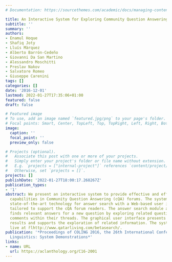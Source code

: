 ```yaml
---
# Documentation: https://sourcethemes.com/academic/docs/managing-content/

title: An Interactive System for Exploring Community Question Answering Forums
subtitle: ''
summary: ''
authors:
- Enamul Hoque
- Shafiq Joty
- Lluís Màrquez
- Alberto Barrón-Cedeño
- Giovanni Da San Martino
- Alessandro Moschitti
- Preslav Nakov
- Salvatore Romeo
- Giuseppe Carenini
tags: []
categories: []
date: '2016-12-01'
lastmod: 2022-01-27T17:35:06+01:00
featured: false
draft: false

# Featured image
# To use, add an image named `featured.jpg/png` to your page's folder.
# Focal points: Smart, Center, TopLeft, Top, TopRight, Left, Right, BottomLeft, Bottom, BottomRight.
image:
  caption: ''
  focal_point: ''
  preview_only: false

# Projects (optional).
#   Associate this post with one or more of your projects.
#   Simply enter your project's folder or file name without extension.
#   E.g. `projects = ["internal-project"]` references `content/project/deep-learning/index.md`.
#   Otherwise, set `projects = []`.
projects: []
publishDate: '2022-01-27T18:00:17.268267Z'
publication_types:
- '1'
abstract: We present an interactive system to provide effective and efficient search
  capabilities in Community Question Answering (cQA) forums. The system integrates
  state-of-the-art technology for answer search with a Web-based user interface specifically
  tailored to support the cQA forum readers. The answer search module automatically
  finds relevant answers for a new question by exploring related questions and the
  comments within their threads. The graphical user interface presents the search
  results and supports the exploration of related information. The system is running
  live at r̆lhttp://www.qatarliving.com/betasearch/.
publication: '*Proceedings of COLING 2016, the 26th International Conference on Computational
  Linguistics: System Demonstrations*'
links:
- name: URL
  url: https://aclanthology.org/C16-2001
---
```

